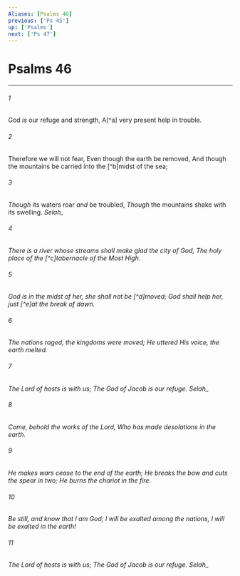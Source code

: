 ```yaml
---
Aliases: [Psalms 46]
previous: ['Ps 45']
up: ['Psalms']
next: ['Ps 47']
---
```

# Psalms 46

***


###### 1 
God _is_ our refuge and strength, A[^a] very present help in trouble. 

###### 2 
Therefore we will not fear, Even though the earth be removed, And though the mountains be carried into the [^b]midst of the sea; 

###### 3 
_Though_ its waters roar _and_ be troubled, _Though_ the mountains shake with its swelling. <i class="selah">Selah_ 

###### 4 
_There is_ a river whose streams shall make glad the city of God, The holy _place_ of the [^c]tabernacle of the Most High. 

###### 5 
God _is_ in the midst of her, she shall not be [^d]moved; God shall help her, just [^e]at the break of dawn. 

###### 6 
The nations raged, the kingdoms were moved; He uttered His voice, the earth melted. 

###### 7 
The Lord of hosts _is_ with us; The God of Jacob _is_ our refuge. <i class="selah">Selah_ 

###### 8 
Come, behold the works of the Lord, Who has made desolations in the earth. 

###### 9 
He makes wars cease to the end of the earth; He breaks the bow and cuts the spear in two; He burns the chariot in the fire. 

###### 10 
Be still, and know that I _am_ God; I will be exalted among the nations, I will be exalted in the earth! 

###### 11 
The Lord of hosts _is_ with us; The God of Jacob _is_ our refuge. <i class="selah">Selah_
